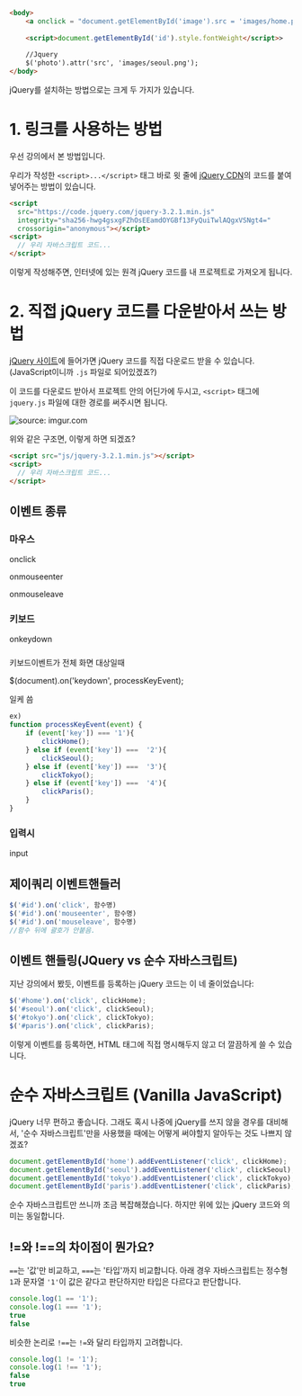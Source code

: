 ```html 
<body>
    <a onclick = "document.getElementById('image').src = 'images/home.png' "></a>
    
	<script>document.getElementById('id').style.fontWeight</script>>
    
    //Jquery
    $('photo').attr('src', 'images/seoul.png');
</body>    
```

 

jQuery를 설치하는 방법으로는 크게 두 가지가 있습니다.

# 1. 링크를 사용하는 방법

우선 강의에서 본 방법입니다.

우리가 작성한 `<script>...</script>` 태그 바로 윗 줄에 [jQuery CDN](https://code.jquery.com/)의 코드를 붙여 넣어주는 방법이 있습니다.

```html
<script
  src="https://code.jquery.com/jquery-3.2.1.min.js"
  integrity="sha256-hwg4gsxgFZhOsEEamdOYGBf13FyQuiTwlAQgxVSNgt4="
  crossorigin="anonymous"></script>
<script>
  // 우리 자바스크립트 코드...
</script>
```

이렇게 작성해주면, 인터넷에 있는 원격 jQuery 코드를 내 프로젝트로 가져오게 됩니다.

# 2. 직접 jQuery 코드를 다운받아서 쓰는 방법

[jQuery 사이트](https://jquery.com/)에 들어가면 jQuery 코드를 직접 다운로드 받을 수 있습니다. (JavaScript이니까 `.js` 파일로 되어있겠죠?)

이 코드를 다운로드 받아서 프로젝트 안의 어딘가에 두시고, `<script>` 태그에 `jquery.js` 파일에 대한 경로를 써주시면 됩니다.

![source: imgur.com](https://i.imgur.com/Bz43XeV.png)

위와 같은 구조면, 이렇게 하면 되겠죠?

```html
<script src="js/jquery-3.2.1.min.js"></script>
<script>
  // 우리 자바스크립트 코드...
</script>
```





## 이벤트 종류

### 마우스

onclick 

onmouseenter

onmouseleave



### 키보드

onkeydown

### 

키보드이벤트가 전체 화면 대상일때

$(document).on('keydown', processKeyEvent);

일케 씀

```javascript
ex)
function processKeyEvent(event) {
    if (event['key']) === '1'){
		clickHome();
    } else if (event['key']) ===  '2'){
        clickSeoul();
    } else if (event['key']) ===  '3'){
        clickTokyo();
    } else if (event['key']) ===  '4'){
        clickParis();
    }
}
```



### 입력시

input





## 제이쿼리 이벤트핸들러

```javascript
$('#id').on('click', 함수명)
$('#id').on('mouseenter', 함수명)
$('#id').on('mouseleave', 함수명)
//함수 뒤에 괄호가 안붙음.
```







## 이벤트 핸들링(JQuery vs 순수 자바스크립트)

지난 강의에서 봤듯, 이벤트를 등록하는 jQuery 코드는 이 네 줄이었습니다:

```js
$('#home').on('click', clickHome);
$('#seoul').on('click', clickSeoul);
$('#tokyo').on('click', clickTokyo);
$('#paris').on('click', clickParis);
```

이렇게 이벤트를 등록하면, HTML 태그에 직접 명시해두지 않고 더 깔끔하게 쓸 수 있습니다.

# 순수 자바스크립트 (Vanilla JavaScript)

jQuery 너무 편하고 좋습니다. 그래도 혹시 나중에 jQuery를 쓰지 않을 경우를 대비해서, '순수 자바스크립트'만을 사용했을 때에는 어떻게 써야할지 알아두는 것도 나쁘지 않겠죠?

```js
document.getElementById('home').addEventListener('click', clickHome);
document.getElementById('seoul').addEventListener('click', clickSeoul);
document.getElementById('tokyo').addEventListener('click', clickTokyo);
document.getElementById('paris').addEventListener('click', clickParis);
```

순수 자바스크립트만 쓰니까 조금 복잡해졌습니다. 하지만 위에 있는 jQuery 코드와 의미는 동일합니다.









## !=와 !==의 차이점이 뭔가요?

`==`는 '값'만 비교하고, `===`는 '타입'까지 비교합니다. 아래 경우 자바스크립트는 정수형 `1`과 문자열 `'1'`이 값은 같다고 판단하지만 타입은 다르다고 판단합니다.

```js
console.log(1 == '1');
console.log(1 === '1');
true
false
```

비슷한 논리로 `!==`는 `!=`와 달리 타입까지 고려합니다.

```js
console.log(1 != '1');
console.log(1 !== '1');
false
true
```